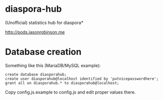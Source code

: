 diaspora-hub
============

(Unofficial) statistics hub for diaspora*

http://pods.jasonrobinson.me

Database creation
=================

Something like this (MariaDB/MySQL example):

    create database diasporahub;
    create user diasporahub@localhost identified by 'putnicepasswordhere';
    grant all on diasporahub.* to diasporahub@localhost;

Copy config.js.example to config.js and edit proper values there.
